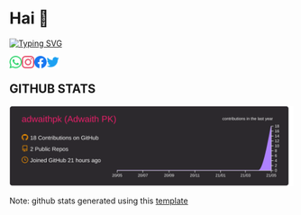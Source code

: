 # Hai  👋

[![Typing SVG](https://readme-typing-svg.herokuapp.com?color=FF0000&size=18&multiline=true&lines=I'm+a+student+at+College+Of+;Engineering%2C+Trivandrum%F0%9F%92%AA)](https://git.io/typing-svg)

 <a href="https://wa.me/+917034916410">
  <img align="left" alt="Adwaith's Whatsapp" width="22px" src="assets/whatsapp.svg" />
</a>
<a href="https://instagram.com/_adwaith_pk_">
  <img align="left" alt="Adwaith's Instagram" width="22px" src="assets/instagram.svg" />
</a>
<a href="https://facebook.com/adwaithcet">
  <img align="left" alt="Adwaith's facebook" width="22px" src="assets/facebook.svg" />
</a>
</a>
<a href="https://twitter.com/@_a_d_w_a_i_t_h_">
  <img align="left" alt="Adwaith's twitter" width="22px" src="assets/twitter.svg" />
</a>
<br>

## GITHUB STATS
![](https://raw.githubusercontent.com/adwaithpk/adwaithpk/master/profile-summary-card-output/monokai/0-profile-details.svg)

Note: github stats generated using this [template](https://github.com/vn7n24fzkq/github-profile-summary-cards)